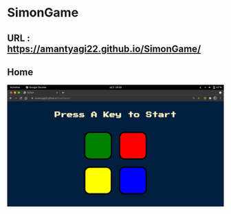 # SimonGame

## URL : https://amantyagi22.github.io/SimonGame/
## Home

<img src="https://github.com/amantyagi22/SimonGame/blob/main/SimonHome.png"></img>
